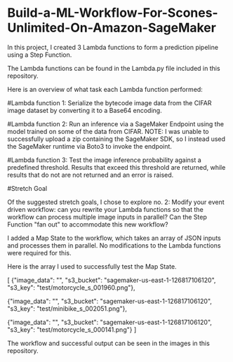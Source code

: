 # Build-a-ML-Workflow-For-Scones-Unlimited-On-Amazon-SageMaker

In this project, I created 3 Lambda functions to form a prediction pipeline using a Step Function.

The Lambda functions can be found in the Lambda.py file included in this repository. 

Here is an overview of what task each Lambda function performed:

#Lambda function 1: 
Serialize the bytecode image data from the CIFAR image dataset by converting it to a Base64 encoding. 

#Lambda function 2: 
Run an inference via a SageMaker Endpoint using the model trained on some of the data from CIFAR. 
NOTE: I was unable to successfully upload a zip containing the SageMaker SDK, so I instead used the SageMaker runtime via Boto3 to invoke the endpoint. 

#Lambda function 3: 
Test the image inference probability against a predefined threshold. Results that exceed this threshold are returned, while results that do not are not returned and an error is raised. 

#Stretch Goal

Of the suggested stretch goals, I chose to explore no. 2:
Modify your event driven workflow: can you rewrite your Lambda functions so that the workflow can process multiple image inputs in parallel? Can the Step Function "fan out" to accommodate this new workflow?

I added a Map State to the workflow, which takes an array of JSON inputs and processes them in parallel. No modifications to the Lambda functions were required for this. 

Here is the array I used to successfully test the Map State. 

[
  {"image_data": "", "s3_bucket": "sagemaker-us-east-1-126817106120", "s3_key": "test/motorcycle_s_001960.png"},
  
  {"image_data": "", "s3_bucket": "sagemaker-us-east-1-126817106120", "s3_key": "test/minibike_s_002051.png"},
  
  {"image_data": "", "s3_bucket": "sagemaker-us-east-1-126817106120", "s3_key": "test/motorcycle_s_000141.png"}
]

The workflow and successful output can be seen in the images in this repository. 
